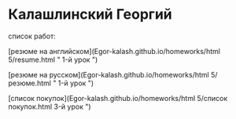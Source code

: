 

# Калашлинский Георгий
 
  cписок работ:
  
  [резюме на английском](Egor-kalash.github.io/homeworks/html 5/resume.html " 1-й урок ")
  
  [резюме на русском](Egor-kalash.github.io/homeworks/html 5/резюме.html " 1-й урок ")
  
  [список покупок](Egor-kalash.github.io/homeworks/html 5/список покупок.html 3-й урок ")
  
 

 
   

